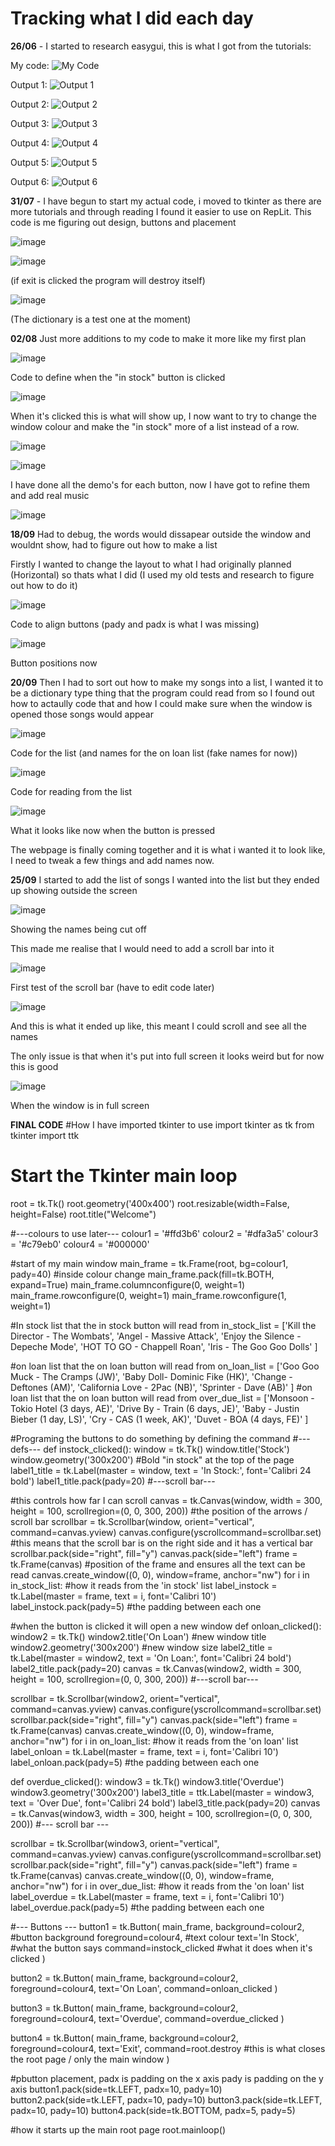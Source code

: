 # Tracking what I did each day

**26/06** - I started to research easygui, this is what I got from the tutorials:

My code:
![My Code](https://github.com/FreyaE2/DT-2024-python/assets/129448624/980acb91-ba02-4513-b23b-fe5f90fc8899)

Output 1:
![Output 1](https://github.com/FreyaE2/DT-2024-python/assets/129448624/9ef33b32-3dea-4446-b54c-fafb9e4f738e)

Output 2:
![Output 2](https://github.com/FreyaE2/DT-2024-python/assets/129448624/a61ba035-27b8-47a3-ae6a-6fc58102a5fc)

Output 3:
![Output 3](https://github.com/FreyaE2/DT-2024-python/assets/129448624/0399dab3-242f-45a8-adc8-aa6f70d4888f)

Output 4:
![Output 4](https://github.com/FreyaE2/DT-2024-python/assets/129448624/35b1baa8-7ef9-4f71-a3a4-b5a38c86ea97)

Output 5:
![Output 5](https://github.com/FreyaE2/DT-2024-python/assets/129448624/fb495265-c7c1-49a9-a452-9946ab317a48)

Output 6:
![Output 6](https://github.com/FreyaE2/DT-2024-python/assets/129448624/fe841ccb-7f62-4eec-94a2-69b9caa13708)

**31/07** - I have begun to start my actual code, i moved to tkinter as there are more tutorials and through reading I found it easier to use on RepLit. This code is me figuring out design, buttons and placement

![image](https://github.com/user-attachments/assets/645d7f22-57d4-4cbd-8b95-4f290fef1adb)

![image](https://github.com/user-attachments/assets/21bbec7c-4cc1-459f-9ca7-a0fa87c7504f)

(if exit is clicked the program will destroy itself)

![image](https://github.com/user-attachments/assets/8a6cc17c-4e93-4cd8-8770-49f0aee0ae0e)

(The dictionary is a test one at the moment)

**02/08** Just more additions to my code to make it more like my first plan

![image](https://github.com/user-attachments/assets/5f0adc2e-bccd-477d-8fbc-c92d04cf9751)

Code to define when the "in stock" button is clicked

![image](https://github.com/user-attachments/assets/dcb30847-45ac-4d45-8951-43171f73f979)

When it's clicked this is what will show up, I now want to try to change the window colour and make the "in stock" more of a list instead of a row.

![image](https://github.com/user-attachments/assets/52952aad-0965-4563-9e37-534d445e5b5b)

![image](https://github.com/user-attachments/assets/998378c3-5463-4c5e-bba7-f910aafbe5b0)

I have done all the demo's for each button, now I have got to refine them and add real music

![image](https://github.com/user-attachments/assets/639ca45c-30fb-4090-a38e-22c0bb7cd627)

**18/09** Had to debug, the words would dissapear outside the window and wouldnt show, had to figure out how to make a list

Firstly I wanted to change the layout to what I had originally planned (Horizontal) so thats what I did (I used my old tests and research to figure out how to do it)

![image](https://github.com/user-attachments/assets/b1ea50b8-91d4-424e-b9b9-c3f8cac71543)

Code to align buttons (pady and padx is what I was missing)

![image](https://github.com/user-attachments/assets/7c772e65-8064-4e68-807d-e8c0ae019d09)

Button positions now

**20/09** Then I had to sort out how to make my songs into a list, I wanted it to be a dictionary type thing that the program could read from so I found out how to actaully code that and how I could make sure when the window is opened those songs would appear

![image](https://github.com/user-attachments/assets/cf42439b-d9ac-47ef-b69e-195e0d927d0c)

Code for the list (and names for the on loan list (fake names for now))

![image](https://github.com/user-attachments/assets/6575f915-a4e1-42a0-9984-4ca8950d3b32)

Code for reading from the list

![image](https://github.com/user-attachments/assets/a1ef7de8-2b54-4f3d-91c5-849e18d1c1a0)

What it looks like now when the button is pressed

The webpage is finally coming together and it is what i wanted it to look like, I need to tweak a few things and add names now.

**25/09** I started to add the list of songs I wanted into the list but they ended up showing outside the screen

![image](https://github.com/user-attachments/assets/83f70266-cc7c-49ba-ac26-a1dc14927974)

Showing the names being cut off

This made me realise that I would need to add a scroll bar into it

![image](https://github.com/user-attachments/assets/3a81e501-5c81-462c-9818-2def6707e6b2)

First test of the scroll bar (have to edit code later)

![image](https://github.com/user-attachments/assets/36ad7de4-921b-4397-acfe-a9e5c4c31869)

And this is what it ended up like, this meant I could scroll and see all the names

The only issue is that when it's put into full screen it looks weird but for now this is good

![image](https://github.com/user-attachments/assets/2fb4bda3-fc25-4cd8-83b9-3f01ad3e07a3)

When the window is in full screen



**FINAL CODE**
#How I have imported tkinter to use
import tkinter as tk
from tkinter import ttk

# Start the Tkinter main loop
root = tk.Tk()
root.geometry('400x400')
root.resizable(width=False, height=False)
root.title("Welcome")

#---colours to use later---
colour1 = '#ffd3b6'
colour2 = '#dfa3a5'
colour3 = '#c79eb0'
colour4 = '#000000'

#start of my main window
main_frame = tk.Frame(root, bg=colour1, pady=40) #inside colour change
main_frame.pack(fill=tk.BOTH, expand=True)
main_frame.columnconfigure(0, weight=1)
main_frame.rowconfigure(0, weight=1)
main_frame.rowconfigure(1, weight=1)

#In stock list that the in stock button will read from
in_stock_list = ['Kill the Director - The Wombats', 
                 'Angel - Massive Attack', 
                 'Enjoy the Silence - Depeche Mode',
                 'HOT TO GO - Chappell Roan',
                 'Iris - The Goo Goo Dolls'
                ]

#on loan list that the on loan button will read from
on_loan_list = ['Goo Goo Muck - The Cramps (JW)', 
                'Baby Doll- Dominic Fike (HK)', 
                'Change - Deftones (AM)', 
                'California Love - 2Pac (NB)', 
                'Sprinter - Dave (AB)'
               ]
#on loan list that the on loan button will read from
over_due_list = ['Monsoon - Tokio Hotel (3 days, AE)',
                 'Drive By - Train (6 days, JE)',
                 'Baby - Justin Bieber (1 day, LS)',
                 'Cry - CAS (1 week, AK)',
                 'Duvet - BOA (4 days, FE)'
               ]

#Programing the buttons to do something by defining the command
#--- defs---
def instock_clicked():
  window = tk.Tk()
  window.title('Stock')
  window.geometry('300x200')
  #Bold "in stock" at the top of the page
  label1_title = tk.Label(master = window, text = 'In Stock:', font='Calibri 24 bold') 
  label1_title.pack(pady=20)
  #---scroll bar---
  
  #this controls how far I can scroll
  canvas = tk.Canvas(window, width = 300, height = 100,  scrollregion=(0, 0, 300, 200)) 
  #the position of the arrows / scroll bar
  scrollbar = tk.Scrollbar(window, orient="vertical", command=canvas.yview) 
  canvas.configure(yscrollcommand=scrollbar.set)
  #this means that the scroll bar is on the right side and it has a vertical bar 
  scrollbar.pack(side="right", fill="y") 
  canvas.pack(side="left")
  frame = tk.Frame(canvas)
   #position of the frame and ensures all the text can be read 
  canvas.create_window((0, 0), window=frame, anchor="nw") 
  for i in in_stock_list: #how it reads from the 'in stock' list
    label_instock = tk.Label(master = frame, text = i, font='Calibri 10')
    label_instock.pack(pady=5) #the padding between each one
  

#when the button is clicked it will open a new window
def onloan_clicked():
  window2 = tk.Tk()
  window2.title('On Loan') #new window title
  window2.geometry('300x200') #new window size
  label2_title = tk.Label(master = window2, text = 'On Loan:', font='Calibri 24 bold')
  label2_title.pack(pady=20)
  canvas = tk.Canvas(window2, width = 300, height = 100,  scrollregion=(0, 0, 300, 200))
#---scroll bar---
  
  scrollbar = tk.Scrollbar(window2, orient="vertical", command=canvas.yview)
  canvas.configure(yscrollcommand=scrollbar.set)
  scrollbar.pack(side="right", fill="y")
  canvas.pack(side="left")
  frame = tk.Frame(canvas)
  canvas.create_window((0, 0), window=frame, anchor="nw")
  for i in on_loan_list: #how it reads from the 'on loan' list
    label_onloan = tk.Label(master = frame, text = i, font='Calibri 10')
    label_onloan.pack(pady=5) #the padding between each one

def overdue_clicked():
  window3 = tk.Tk()
  window3.title('Overdue')
  window3.geometry('300x200')
  label3_title = ttk.Label(master = window3, text = 'Over Due', font='Calibri 24 bold')
  label3_title.pack(pady=20)
  canvas = tk.Canvas(window3, width = 300, height = 100,  scrollregion=(0, 0, 300, 200))
  #--- scroll bar ---
  
  scrollbar = tk.Scrollbar(window3, orient="vertical", command=canvas.yview)
  canvas.configure(yscrollcommand=scrollbar.set)
  scrollbar.pack(side="right", fill="y")
  canvas.pack(side="left")
  frame = tk.Frame(canvas)
  canvas.create_window((0, 0), window=frame, anchor="nw")
  for i in over_due_list: #how it reads from the 'on loan' list
    label_overdue = tk.Label(master = frame, text = i, font='Calibri 10')
    label_overdue.pack(pady=5) #the padding between each one


#--- Buttons --- 
button1 = tk.Button(
  main_frame,
  background=colour2, #button background
  foreground=colour4, #text colour
  text='In Stock', #what the button says
  command=instock_clicked #what it does when it's clicked
)

button2 = tk.Button(
  main_frame,
  background=colour2,
  foreground=colour4,
  text='On Loan',
  command=onloan_clicked
)

button3 = tk.Button(
  main_frame,
  background=colour2,
  foreground=colour4,
  text='Overdue',
  command=overdue_clicked
)

button4 = tk.Button(
  main_frame,
  background=colour2,
  foreground=colour4,
  text='Exit',
  command=root.destroy #this is what closes the root page / only the main window
)

#pbutton placement, padx is padding on the x axis pady is padding on the y axis
button1.pack(side=tk.LEFT, padx=10, pady=10)
button2.pack(side=tk.LEFT, padx=10, pady=10)
button3.pack(side=tk.LEFT, padx=10, pady=10)
button4.pack(side=tk.BOTTOM, padx=5, pady=5)

#how it starts up the main root page
root.mainloop()











